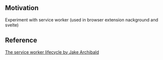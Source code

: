 <h2>Motivation</h2>
Experiment with service worker (used in browser extension nackground and svelte)

<h2>Reference</h2>
<a href='https://web.dev/service-worker-lifecycle/'>The service worker lifecycle by Jake Archibald</a>